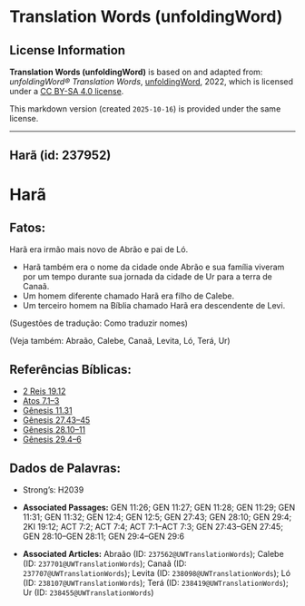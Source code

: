 # Translation Words (unfoldingWord)

## License Information

**Translation Words (unfoldingWord)** is based on and adapted from: _unfoldingWord® Translation Words_, [unfoldingWord](https://unfoldingword.org/utw), 2022, which is licensed under a [CC BY-SA 4.0 license](https://creativecommons.org/licenses/by-sa/4.0/legalcode.en).

This markdown version (created `2025-10-16`) is provided under the same license.



--------------------------------

## Harã (id: 237952)

Harã
====

Fatos:
------

Harã era irmão mais novo de Abrão e pai de Ló.

* Harã também era o nome da cidade onde Abrão e sua família viveram por um tempo durante sua jornada da cidade de Ur para a terra de Canaã.
* Um homem diferente chamado Harã era filho de Calebe.
* Um terceiro homem na Bíblia chamado Harã era descendente de Levi.

(Sugestões de tradução: Como traduzir nomes)

(Veja também: Abraão, Calebe, Canaã, Levita, Ló, Terá, Ur)

Referências Bíblicas:
---------------------

* [2 Reis 19\.12](https://ref.ly/2Kgs19:12)
* [Atos 7\.1–3](https://ref.ly/Acts7:1-Acts7:3)
* [Gênesis 11\.31](https://ref.ly/Gen11:31)
* [Gênesis 27\.43–45](https://ref.ly/Gen27:43-Gen27:45)
* [Gênesis 28\.10–11](https://ref.ly/Gen28:10-Gen28:11)
* [Gênesis 29\.4–6](https://ref.ly/Gen29:4-Gen29:6)

Dados de Palavras:
------------------

* Strong’s: H2039

* **Associated Passages:** GEN 11:26; GEN 11:27; GEN 11:28; GEN 11:29; GEN 11:31; GEN 11:32; GEN 12:4; GEN 12:5; GEN 27:43; GEN 28:10; GEN 29:4; 2KI 19:12; ACT 7:2; ACT 7:4; ACT 7:1–ACT 7:3; GEN 27:43–GEN 27:45; GEN 28:10–GEN 28:11; GEN 29:4–GEN 29:6
* **Associated Articles:** Abraão (ID: `237562@UWTranslationWords`); Calebe (ID: `237701@UWTranslationWords`); Canaã (ID: `237707@UWTranslationWords`); Levita (ID: `238098@UWTranslationWords`); Ló (ID: `238107@UWTranslationWords`); Terá (ID: `238419@UWTranslationWords`); Ur (ID: `238455@UWTranslationWords`)

